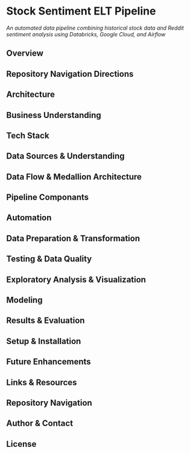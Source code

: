 # Stock Sentiment ELT Pipeline
*An automated data pipeline combining historical stock data and Reddit sentiment analysis using Databricks, Google Cloud, and Airflow*
<!-- placeholder -->
<!-- placeholder -->
<!-- placeholder -->
<!-- placeholder -->
<!-- placeholder -->
<!-- placeholder -->

## Overview
<!-- placeholder -->
<!-- placeholder -->
<!-- placeholder -->
<!-- placeholder -->
<!-- placeholder -->
<!-- placeholder -->

## Repository Navigation Directions


## Architecture


## Business Understanding


## Tech Stack


## Data Sources & Understanding


## Data Flow & Medallion Architecture


## Pipeline Componants


## Automation


## Data Preparation & Transformation


## Testing & Data Quality


## Exploratory Analysis & Visualization


## Modeling


## Results & Evaluation


## Setup & Installation


## Future Enhancements


## Links & Resources


## Repository Navigation


## Author & Contact


## License